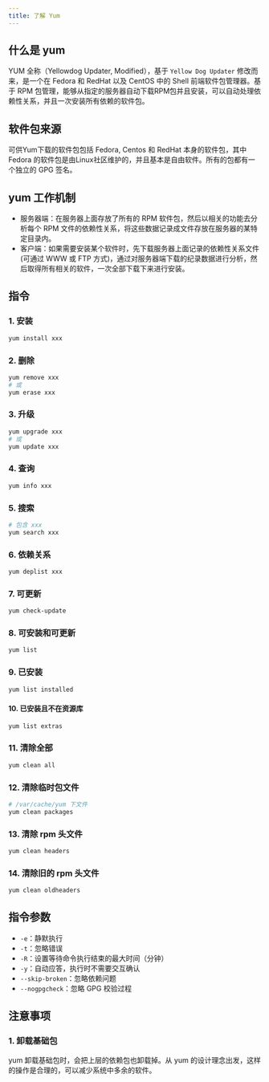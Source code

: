 ```yaml
---
title: 了解 Yum
---
```


## 什么是 yum

YUM 全称（Yellowdog Updater, Modified），基于 `Yellow Dog Updater` 修改而来，是一个在 Fedora 和 RedHat 以及 CentOS 中的 Shell 前端软件包管理器。基于 RPM 包管理，能够从指定的服务器自动下载RPM包并且安装，可以自动处理依赖性关系，并且一次安装所有依赖的软件包。



## 软件包来源

可供Yum下载的软件包包括 Fedora, Centos 和 RedHat 本身的软件包，其中 Fedora 的软件包是由Linux社区维护的，并且基本是自由软件。所有的包都有一个独立的 GPG 签名。



## yum 工作机制

+ 服务器端：在服务器上面存放了所有的 RPM 软件包，然后以相关的功能去分析每个 RPM 文件的依赖性关系，将这些数据记录成文件存放在服务器的某特定目录内。 
+ 客户端：如果需要安装某个软件时，先下载服务器上面记录的依赖性关系文件(可通过 WWW 或 FTP 方式)，通过对服务器端下载的纪录数据进行分析，然后取得所有相关的软件，一次全部下载下来进行安装。



## 指令

### 1. 安装

```bash
yum install xxx
```

### 2. 删除

```bash
yum remove xxx
# 或
yum erase xxx
```

### 3. 升级

```bash
yum upgrade xxx
# 或
yum update xxx
```

### 4. 查询

```bash
yum info xxx
```

### 5. 搜索

```bash
# 包含 xxx
yum search xxx
```

### 6. 依赖关系

```bash
yum deplist xxx
```

### 7. 可更新

```bash
yum check-update
```

### 8. 可安装和可更新

```bash
yum list
```

### 9. 已安装

```bash
yum list installed
```

#### 10. 已安装且不在资源库

```bash
yum list extras
```

### 11. 清除全部

```bash
yum clean all
```

### 12. 清除临时包文件

```bash
# /var/cache/yum 下文件
yum clean packages
```

### 13. 清除 rpm 头文件

```bash
yum clean headers
```

### 14. 清除旧的 rpm 头文件

```bash
yum clean oldheaders
```



## 指令参数

+ `-e`：静默执行
+ `-t`：忽略错误
+ `-R`：设置等待命令执行结束的最大时间（分钟）
+ `-y`：自动应答，执行时不需要交互确认
+ `--skip-broken`：忽略依赖问题
+ `--nogpgcheck`：忽略 GPG 校验过程



## 注意事项

### 1. 卸载基础包

yum 卸载基础包时，会把上层的依赖包也卸载掉。从 yum 的设计理念出发，这样的操作是合理的，可以减少系统中多余的软件。
